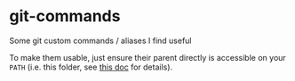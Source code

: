 # git-commands
Some git custom commands / aliases I find useful

To make them usable, just ensure their parent directly is accessible on your `PATH` (i.e. this folder, see [this doc](https://gitbetter.substack.com/p/automate-repetitive-tasks-with-custom) for details).
